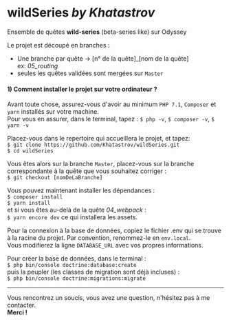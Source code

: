 # wildSeries  *by Khatastrov*   

Ensemble de quêtes **wild-series** (beta-series like) sur Odyssey   

Le projet est découpé en branches :   
-  Une branche par quête ->  [n° de la quête]_[nom de la quête]   
ex: *05_routing*
-  seules les quêtes validées sont mergées sur `Master`

#### 1) Comment installer le projet sur votre ordinateur ?

Avant toute chose, assurez-vous d'avoir au minimum `PHP 7.1`, `Composer` et `yarn` installés sur votre machine.   
Pour vous en assurer, dans le terminal, tapez : `$ php -v`, `$ composer -v`, `$ yarn -v`   

Placez-vous dans le repertoire qui accueillera le projet, et tapez:   
`$ git clone https://github.com/Khatastrov/wildSeries.git`   
`$ cd wildSeries`   

Vous êtes alors sur la branche `Master`, placez-vous sur la branche correspondante à la quête que vous souhaitez
 corriger :   
 `$ git checkout [nomDeLaBranche]`   
 
 Vous pouvez maintenant installer les dépendances :   
 `$ composer install`  
 `$ yarn install`   
 et si vous êtes au-delà de la quête *04_webpack* :   
 `$ yarn encore dev` ce qui installera les assets.   
 
 Pour la connexion à la base de données, copiez le fichier .env qui se trouve à la racine du projet.
 Par convention, renommez-le en `env.local`.   
 Vous modifierez la ligne `DATABASE_URL` avec vos propres informations.
 
 Pour créer la base de données, dans le terminal :   
 `$ php bin/console doctrine:database:create`   
 puis la peupler (les classes de migration sont déjà incluses) :     
 `$ php bin/console doctrine:migrations:migrate`
 
___
 
 Vous rencontrez un soucis, vous avez une question, n'hésitez pas à me contacter.   
 **Merci !**